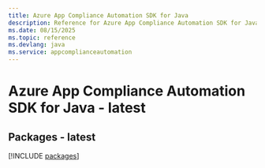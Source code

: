 ```yaml
---
title: Azure App Compliance Automation SDK for Java
description: Reference for Azure App Compliance Automation SDK for Java
ms.date: 08/15/2025
ms.topic: reference
ms.devlang: java
ms.service: appcomplianceautomation
---
```

# Azure App Compliance Automation SDK for Java - latest
## Packages - latest
[!INCLUDE [packages](app-compliance-automation-index.md)]